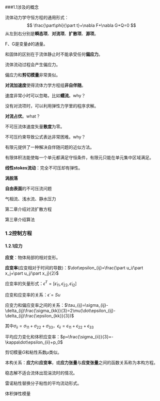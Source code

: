 ###1.1涉及的概念

流体动力学守恒方程的通用形式：
$$
\frac{\part\phi}{\part t}+\nabla F+\nabla G+Q=0
$$
从左到右分别是**瞬态项**、**对流项**、**扩散项**、**源项**。

F、G是变量$\phi$的通量。

和固体的区别在于流体静止时不能承受任何**偏应力**。

流体流动过程会产生偏应力。

偏应力和**剪切模量**非常类似。

**对流加速度**使得流体力学方程组**非自伴随**。

速度非常小时可以忽略，比如**蠕流**。why？

没有对流项时，可以利用弹性力学里的程序求解。

**对流占优**。what？

不可压流体速度矢量**散度**为零。

不可压约束导致公式表达非常困难。why？

有限元提供了一种解决自伴随问题的近似方法。

有限体积法能使每一个单元都满足守恒条件，有限元只能在单元集中区域满足。

**线性stokes流动**：完全不可压却有弹性。

**涡脱落**

**自由表面**的不可压流问题

气相流、浅水流、静水压力

第二章介绍对流扩散方程

第三章介绍算法

### 1.2控制方程

#### 1.2.1应力

**应变**：物体局部的相对变形。

**应变率**(应变相对于时间的导数)：$\dot\epsilon_{ij}=\frac{\part u_i/\part x_j+\part u_j/\part x_j}{2}$

应变率的矢量形式：$\dot\epsilon^T=[\dot\epsilon_{11},\dot\epsilon_{22},\dot\epsilon_{12}]$

应变和应变率的关系：$\dot{\epsilon}=Su$

应变力和偏应变率之间的关系：$\tau_{ij}=\sigma_{ij}-\delta_{ij}\frac{\sigma_{kk}}{3}=2\mu(\dot\epsilon_{ij}-\delta_{ij}\frac{\epsilon_{kk}}{3})$

其中$\sigma_{ii}=\sigma_{11}+\sigma_{22}+\sigma_{33}$，$\epsilon_{ii}=\epsilon_{11}+\epsilon_{22}+\epsilon_{33}$

平均应力变化和体积应变率：$p=\frac{\sigma_{ii}}{3}=-\kappa\dot\epsilon_{ii}+p_0$

剪切模量$G$和粘性系数$\mu$类似。

本构关系：**应力**和**应变率**，或**应力张量**与**应变张量**之间的函数关系称为本构方程。

稳态解不适合流体出现湍流时的情况。

雷诺粘性替换分子粘性的平均流动形式。

体积弹性模量
